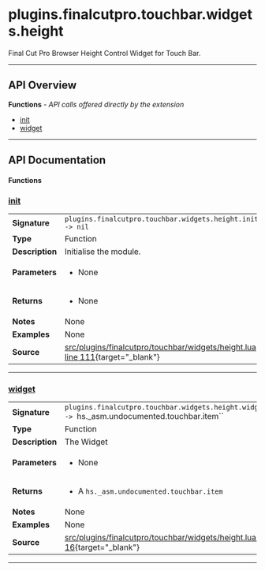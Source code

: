 # plugins.finalcutpro.touchbar.widgets.height

Final Cut Pro Browser Height Control Widget for Touch Bar.

---

## API Overview
**Functions** - _API calls offered directly by the extension_
 * [init](#init)
 * [widget](#widget)


---

## API Documentation

#### Functions


### [init](#init)

|                                             |                                                                                     |
| --------------------------------------------|-------------------------------------------------------------------------------------|
| **Signature**                               | `plugins.finalcutpro.touchbar.widgets.height.init() -> nil`                                                                    |
| **Type**                                    | Function                                                                     |
| **Description**                             | Initialise the module.                                                                     |
| **Parameters**                              | <ul><li>None</li></ul> |
| **Returns**                                 | <ul><li>None</li></ul>          |
| **Notes**                                   | None |
| **Examples**                                | None |
| **Source**                                  | [src/plugins/finalcutpro/touchbar/widgets/height.lua line 111](https://github.com/CommandPost/CommandPost/blob/develop/src/plugins/finalcutpro/touchbar/widgets/height.lua#L111){target="_blank"} |

---


### [widget](#widget)

|                                             |                                                                                     |
| --------------------------------------------|-------------------------------------------------------------------------------------|
| **Signature**                               | `plugins.finalcutpro.touchbar.widgets.height.widget() -> `hs._asm.undocumented.touchbar.item``                                                                    |
| **Type**                                    | Function                                                                     |
| **Description**                             | The Widget                                                                     |
| **Parameters**                              | <ul><li>None</li></ul> |
| **Returns**                                 | <ul><li>A `hs._asm.undocumented.touchbar.item`</li></ul>          |
| **Notes**                                   | None |
| **Examples**                                | None |
| **Source**                                  | [src/plugins/finalcutpro/touchbar/widgets/height.lua line 16](https://github.com/CommandPost/CommandPost/blob/develop/src/plugins/finalcutpro/touchbar/widgets/height.lua#L16){target="_blank"} |

---

